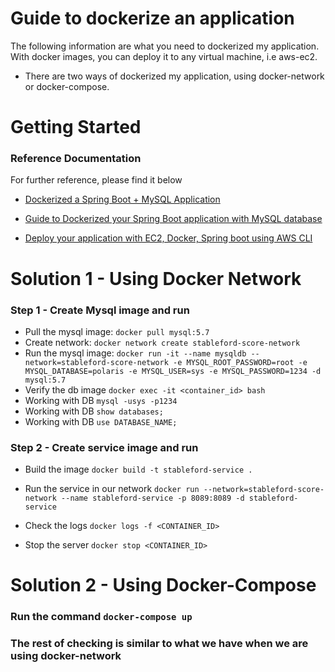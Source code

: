 # Guide to dockerize an application
The following information are what you need to dockerized my application. With docker images, you can deploy it to any 
virtual machine, i.e aws-ec2.

* There are two ways of dockerized my application, using docker-network or docker-compose.

# Getting Started

### Reference Documentation

For further reference, please find it below

* [Dockerized a Spring Boot + MySQL Application](https://levelup.gitconnected.com/dockerizing-spring-boot-mysql-application-73e09a485c0a)

* [Guide to Dockerized your Spring Boot application with MySQL database](https://dev.to/devanandukalkar/guide-to-dockerize-your-spring-boot-application-with-mysql-b9g)

* [Deploy your application with EC2, Docker, Spring boot using AWS CLI](https://jrakibi.medium.com/deploy-your-application-with-ec2-docker-spring-boot-using-aws-cli-cb9f81260d29)

# Solution 1 - Using Docker Network
### Step 1 - Create Mysql image and run
* Pull the mysql image: `docker pull mysql:5.7`
* Create network: `docker network create stableford-score-network`
* Run the mysql image: `docker run -it --name mysqldb --network=stableford-score-network -e MYSQL_ROOT_PASSWORD=root -e MYSQL_DATABASE=polaris -e MYSQL_USER=sys -e MYSQL_PASSWORD=1234 -d mysql:5.7`
* Verify the db image `docker exec -it <container_id> bash`
* Working with DB `mysql -usys -p1234`
* Working with DB `show databases;`
* Working with DB `use DATABASE_NAME;`

### Step 2 - Create service image and run
* Build the image `docker build -t stableford-service .`
* Run the service in our network `docker run --network=stableford-score-network --name stableford-service -p 8089:8089 -d stableford-service`
* Check the logs `docker logs -f <CONTAINER_ID>`

* Stop the server `docker stop <CONTAINER_ID>`

# Solution 2 - Using Docker-Compose
### Run the command `docker-compose up`
### The rest of checking is similar to what we have when we are using docker-network
